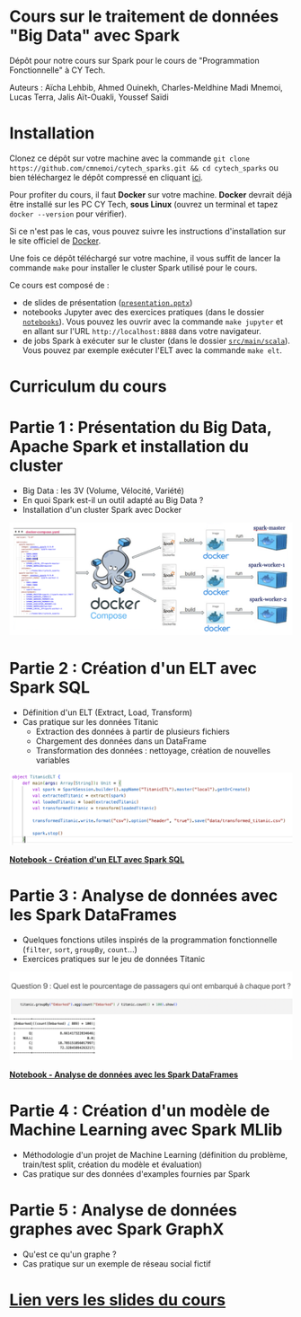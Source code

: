 # Cours sur le traitement de données "Big Data" avec Spark

Dépôt pour notre cours sur Spark pour le cours de "Programmation Fonctionnelle" à CY Tech.

Auteurs : Aïcha Lehbib, Ahmed Ouinekh, Charles-Meldhine Madi Mnemoi, Lucas Terra, Jalis Aït-Ouakli, Youssef Saïdi

# Installation

Clonez ce dépôt sur votre machine avec la commande `git clone https://github.com/cmnemoi/cytech_sparks.git && cd cytech_sparks` ou bien téléchargez le dépôt compressé en cliquant [ici](https://github.com/cmnemoi/cytech_sparks/archive/main.zip).

Pour profiter du cours, il faut **Docker** sur votre machine.  **Docker** devrait déjà être installé sur les PC CY Tech, **sous Linux** (ouvrez un terminal et tapez `docker --version` pour vérifier).

Si ce n'est pas le cas, vous pouvez suivre les instructions d'installation sur le site officiel de [Docker](https://docs.docker.com/get-docker/).
 
Une fois ce dépôt téléchargé sur votre machine, il vous suffit de lancer la commande `make` pour installer le cluster Spark utilisé pour le cours.

Ce cours est composé de :

- de slides de présentation ([`presentation.pptx`](presentation.pptx))
- notebooks Jupyter avec des exercices pratiques (dans le dossier [`notebooks`](notebooks)). Vous pouvez les ouvrir avec la commande `make jupyter` et en allant sur l'URL `http://localhost:8888` dans votre navigateur.
- de jobs Spark à exécuter sur le cluster (dans le dossier [`src/main/scala`](src/main/scala)). Vous pouvez par exemple exécuter l'ELT avec la commande `make elt`.

# Curriculum du cours

# Partie 1 : Présentation du Big Data, Apache Spark et installation du cluster

- Big Data : les 3V (Volume, Vélocité, Variété)
- En quoi Spark est-il un outil adapté au Big Data ?
- Installation d'un cluster Spark avec Docker

![Schéma représentant le cluster Spark du cours](images/cluster_schema.png)

# Partie 2 : Création d'un ELT avec Spark SQL

- Définition d'un ELT (Extract, Load, Transform)
- Cas pratique sur les données Titanic
  - Extraction des données à partir de plusieurs fichiers
  - Chargement des données dans un DataFrame
  - Transformation des données : nettoyage, création de nouvelles variables

![Code de l'ELT](images/elt.png)

**[Notebook - Création d'un ELT avec Spark SQL](notebooks/001_Création_d'un_ELT_avec_Spark_SQL.ipynb)**

# Partie 3 : Analyse de données avec les Spark DataFrames

- Quelques fonctions utiles inspirés de la programmation fonctionnelle (`filter`, `sort`, `groupBy`, `count`...)
- Exercices pratiques sur le jeu de données Titanic

![Question sur le jeu de données Titanic](images/titanic_eda.png)

**[Notebook - Analyse de données avec les Spark DataFrames](notebooks/002_Analyse_de_données_avec_les_Spark_DataFrames.ipynb)**

# Partie 4 : Création d'un modèle de Machine Learning avec Spark MLlib

- Méthodologie d'un projet de Machine Learning (définition du problème, train/test split, création du modèle et évaluation)
- Cas pratique sur des données d'examples fournies par Spark

# Partie 5 : Analyse de données graphes avec Spark GraphX

- Qu'est ce qu'un graphe ?
- Cas pratique sur un exemple de réseau social fictif

# [Lien vers les slides du cours](presentation.pptx)


